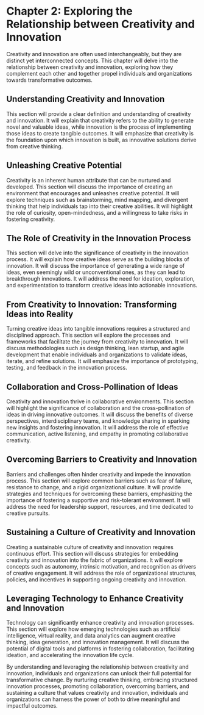 Chapter 2: Exploring the Relationship between Creativity and Innovation
=======================================================================

Creativity and innovation are often used interchangeably, but they are distinct yet interconnected concepts. This chapter will delve into the relationship between creativity and innovation, exploring how they complement each other and together propel individuals and organizations towards transformative outcomes.

Understanding Creativity and Innovation
---------------------------------------

This section will provide a clear definition and understanding of creativity and innovation. It will explain that creativity refers to the ability to generate novel and valuable ideas, while innovation is the process of implementing those ideas to create tangible outcomes. It will emphasize that creativity is the foundation upon which innovation is built, as innovative solutions derive from creative thinking.

Unleashing Creative Potential
-----------------------------

Creativity is an inherent human attribute that can be nurtured and developed. This section will discuss the importance of creating an environment that encourages and unleashes creative potential. It will explore techniques such as brainstorming, mind mapping, and divergent thinking that help individuals tap into their creative abilities. It will highlight the role of curiosity, open-mindedness, and a willingness to take risks in fostering creativity.

The Role of Creativity in the Innovation Process
------------------------------------------------

This section will delve into the significance of creativity in the innovation process. It will explain how creative ideas serve as the building blocks of innovation. It will discuss the importance of generating a wide range of ideas, even seemingly wild or unconventional ones, as they can lead to breakthrough innovations. It will address the need for ideation, exploration, and experimentation to transform creative ideas into actionable innovations.

From Creativity to Innovation: Transforming Ideas into Reality
--------------------------------------------------------------

Turning creative ideas into tangible innovations requires a structured and disciplined approach. This section will explore the processes and frameworks that facilitate the journey from creativity to innovation. It will discuss methodologies such as design thinking, lean startup, and agile development that enable individuals and organizations to validate ideas, iterate, and refine solutions. It will emphasize the importance of prototyping, testing, and feedback in the innovation process.

Collaboration and Cross-Pollination of Ideas
--------------------------------------------

Creativity and innovation thrive in collaborative environments. This section will highlight the significance of collaboration and the cross-pollination of ideas in driving innovative outcomes. It will discuss the benefits of diverse perspectives, interdisciplinary teams, and knowledge sharing in sparking new insights and fostering innovation. It will address the role of effective communication, active listening, and empathy in promoting collaborative creativity.

Overcoming Barriers to Creativity and Innovation
------------------------------------------------

Barriers and challenges often hinder creativity and impede the innovation process. This section will explore common barriers such as fear of failure, resistance to change, and a rigid organizational culture. It will provide strategies and techniques for overcoming these barriers, emphasizing the importance of fostering a supportive and risk-tolerant environment. It will address the need for leadership support, resources, and time dedicated to creative pursuits.

Sustaining a Culture of Creativity and Innovation
-------------------------------------------------

Creating a sustainable culture of creativity and innovation requires continuous effort. This section will discuss strategies for embedding creativity and innovation into the fabric of organizations. It will explore concepts such as autonomy, intrinsic motivation, and recognition as drivers of creative engagement. It will address the role of organizational structures, policies, and incentives in supporting ongoing creativity and innovation.

Leveraging Technology to Enhance Creativity and Innovation
----------------------------------------------------------

Technology can significantly enhance creativity and innovation processes. This section will explore how emerging technologies such as artificial intelligence, virtual reality, and data analytics can augment creative thinking, idea generation, and innovation management. It will discuss the potential of digital tools and platforms in fostering collaboration, facilitating ideation, and accelerating the innovation life cycle.

By understanding and leveraging the relationship between creativity and innovation, individuals and organizations can unlock their full potential for transformative change. By nurturing creative thinking, embracing structured innovation processes, promoting collaboration, overcoming barriers, and sustaining a culture that values creativity and innovation, individuals and organizations can harness the power of both to drive meaningful and impactful outcomes.
